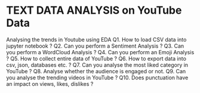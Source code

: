 # TEXT DATA ANALYSIS on YouTube Data

Analysing the trends in Youtube using EDA
Q1. How to load CSV data into jupyter notebook ?
Q2. Can you perform a Sentiment Analysis ?
Q3. Can you perform a WordCloud Analysis ?
Q4. Can you perform an Emoji Analysis ?
Q5. How to collect entire data of YouTube ?
Q6. How to export data into csv, json, databases etc. ?
Q7. Can you analyse the most liked category in YouTube ?
Q8. Analyse whether the audience is engaged or not. 
Q9. Can you analyse the trending videos in YouTube ?
Q10. Does punctuation have an impact on views, likes, dislikes ?


